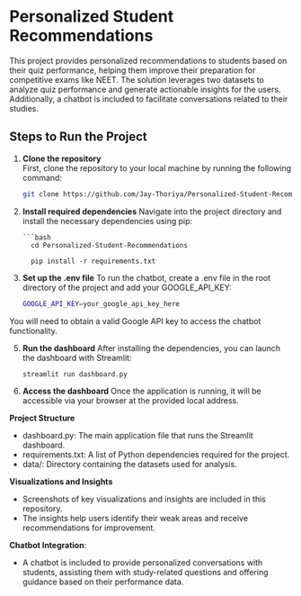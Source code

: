 # Personalized Student Recommendations

This project provides personalized recommendations to students based on their quiz performance, helping them improve their preparation for competitive exams like NEET. The solution leverages two datasets to analyze quiz performance and generate actionable insights for the users. Additionally, a chatbot is included to facilitate conversations related to their studies.

## Steps to Run the Project

1. **Clone the repository**  
   First, clone the repository to your local machine by running the following command:

      ```bash
      git clone https://github.com/Jay-Thoriya/Personalized-Student-Recommendations.git


2. **Install required dependencies**
  Navigate into the project directory and install the necessary dependencies using pip:

       ```bash
         cd Personalized-Student-Recommendations
   
         pip install -r requirements.txt

3. **Set up the .env file**
   To run the chatbot, create a .env file in the root directory of the project and add your GOOGLE_API_KEY:
   
      ```bash
      GOOGLE_API_KEY=your_google_api_key_here


You will need to obtain a valid Google API key to access the chatbot functionality.



5. **Run the dashboard**
    After installing the dependencies, you can launch the dashboard with Streamlit:


       streamlit run dashboard.py


6. **Access the dashboard**
    Once the application is running, it will be accessible via your browser at the provided local address.



**Project Structure**
- dashboard.py: The main application file that runs the Streamlit dashboard.
- requirements.txt: A list of Python dependencies required for the project.
- data/: Directory containing the datasets used for analysis.


**Visualizations and Insights**
- Screenshots of key visualizations and insights are included in this repository.
- The insights help users identify their weak areas and receive recommendations for improvement.

**Chatbot Integration**:
- A chatbot is included to provide personalized conversations with students, assisting them with study-related questions and offering guidance based on their performance data.
